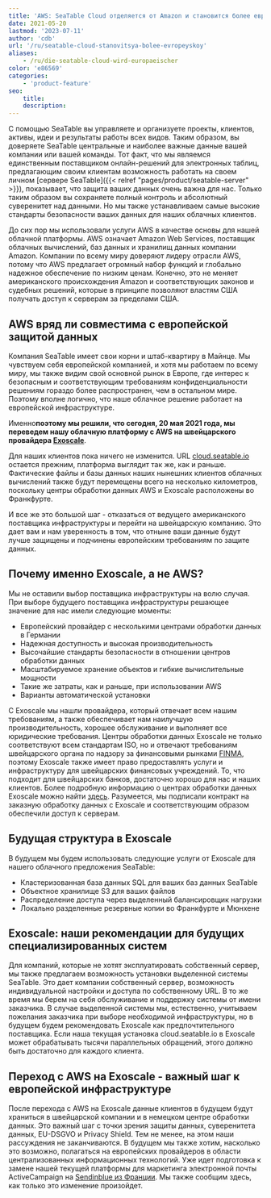 ```yaml
---
title: 'AWS: SeaTable Cloud отделяется от Amazon и становится более европейским - SeaTable'
date: 2021-05-20
lastmod: '2023-07-11'
author: 'cdb'
url: '/ru/seatable-cloud-stanovitsya-bolee-evropeyskoy'
aliases:
    - /ru/die-seatable-cloud-wird-europaeischer
color: 'e86569'
categories:
    - 'product-feature'
seo:
    title:
    description:
---
```


С помощью SeaTable вы управляете и организуете проекты, клиентов, активы, идеи и результаты работы всех видов. Таким образом, вы доверяете SeaTable центральные и наиболее важные данные вашей компании или вашей команды. Тот факт, что мы являемся единственным поставщиком онлайн-решений для электронных таблиц, предлагающим своим клиентам возможность работать на своем личном [сервере SeaTable]({{< relref "pages/product/seatable-server" >}}), показывает, что защита ваших данных очень важна для нас. Только таким образом вы сохраняете полный контроль и абсолютный суверенитет над данными. Но мы также устанавливаем самые высокие стандарты безопасности ваших данных для наших облачных клиентов.

До сих пор мы использовали услуги AWS в качестве основы для нашей облачной платформы. AWS означает Amazon Web Services, поставщик облачных вычислений, баз данных и хранилищ данных компании Amazon. Компании по всему миру доверяют лидеру отрасли AWS, потому что AWS предлагает огромный набор функций и глобально надежное обеспечение по низким ценам. Конечно, это не меняет американского происхождения Amazon и соответствующих законов и судебных решений, которые в принципе позволяют властям США получать доступ к серверам за пределами США.

## AWS вряд ли совместима с европейской защитой данных

Компания SeaTable имеет свои корни и штаб-квартиру в Майнце. Мы чувствуем себя европейской компанией, и хотя мы работаем по всему миру, мы также видим свой основной рынок в Европе, где интерес к безопасным и соответствующим требованиям конфиденциальности решениям гораздо более распространен, чем в остальном мире. Поэтому вполне логично, что наше облачное решение работает на европейской инфраструктуре.

Именно**поэтому мы решили, что сегодня, 20 мая 2021 года, мы переведем нашу облачную платформу с AWS на швейцарского провайдера [Exoscale](https://www.exoscale.com/)**.

Для наших клиентов пока ничего не изменится. URL [cloud.seatable.io](https://cloud.seatable.io) остается прежним, платформа выглядит так же, как и раньше. Фактические файлы и базы данных наших нынешних клиентов облачных вычислений также будут перемещены всего на несколько километров, поскольку центры обработки данных AWS и Exoscale расположены во Франкфурте.

И все же это большой шаг - отказаться от ведущего американского поставщика инфраструктуры и перейти на швейцарскую компанию. Это дает вам и нам уверенность в том, что отныне ваши данные будут лучше защищены и подчинены европейским требованиям по защите данных.

## Почему именно Exoscale, а не AWS?

Мы не оставили выбор поставщика инфраструктуры на волю случая. При выборе будущего поставщика инфраструктуры решающее значение для нас имели следующие моменты:

- Европейский провайдер с несколькими центрами обработки данных в Германии
- Надежная доступность и высокая производительность
- Высочайшие стандарты безопасности в отношении центров обработки данных
- Масштабируемое хранение объектов и гибкие вычислительные мощности
- Такие же затраты, как и раньше, при использовании AWS
- Варианты автоматической установки

С Exoscale мы нашли провайдера, который отвечает всем нашим требованиям, а также обеспечивает нам наилучшую производительность, хорошее обслуживание и выполняет все юридические требования. Центры обработки данных Exoscale не только соответствуют всем стандартам ISO, но и отвечают требованиям швейцарского органа по надзору за финансовыми рынками [FINMA](https://finma.ch/de/), поэтому Exoscale также имеет право предоставлять услуги и инфраструктуру для швейцарских финансовых учреждений. То, что подходит для швейцарских банков, достаточно хорошо для нас и наших клиентов. Более подробную информацию о центрах обработки данных Exoscale можно найти [здесь](https://www.exoscale.com/compliance/). Разумеется, мы подписали контракт на заказную обработку данных с Exoscale и соответствующим образом обеспечили доступ к серверам.

## Будущая структура в Exoscale

В будущем мы будем использовать следующие услуги от Exoscale для нашего облачного предложения SeaTable:

- Кластеризованная база данных SQL для ваших баз данных SeaTable
- Объектное хранилище S3 для ваших файлов
- Распределение доступа через выделенный балансировщик нагрузки
- Локально разделенные резервные копии во Франкфурте и Мюнхене

## Exoscale: наши рекомендации для будущих специализированных систем

Для компаний, которые не хотят эксплуатировать собственный сервер, мы также предлагаем возможность установки выделенной системы SeaTable. Это дает компании собственный сервер, возможность индивидуальной настройки и доступа по собственному URL. В то же время мы берем на себя обслуживание и поддержку системы от имени заказчика. В случае выделенной системы мы, естественно, учитываем пожелания заказчика при выборе необходимой инфраструктуры, но в будущем будем рекомендовать Exoscale как предпочтительного поставщика. Если наша текущая установка cloud.seatable.io в Exoscale может обрабатывать тысячи параллельных обращений, этого должно быть достаточно для каждого клиента.

## Переход с AWS на Exoscale - важный шаг к европейской инфраструктуре

После перехода с AWS на Exoscale данные клиентов в будущем будут храниться в швейцарской компании и в немецком центре обработки данных. Это важный шаг с точки зрения защиты данных, суверенитета данных, EU-DSGVO и Privacy Shield. Тем не менее, на этом наши рассуждения не заканчиваются. В будущем мы также хотим, насколько это возможно, полагаться на европейских провайдеров в области централизованных информационных технологий. Уже идет подготовка к замене нашей текущей платформы для маркетинга электронной почты ActiveCampaign на [Sendinblue из Франции](https://de.sendinblue.com/). Мы также сообщим здесь, как только это изменение произойдет.
